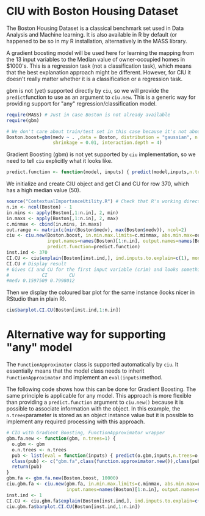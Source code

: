 # CIU with Boston Housing Dataset

The Boston Housing Dataset is a classical benchmark set used in Data Analysis and Machine learning. It is also available in R by default (or happened to be so in my R installation, alternatively in the MASS library. 

A gradient boosting model will be used here for learning the mapping from the 13 input variables to the Median value of owner-occupied homes in $1000's. This is a regression task (not a classification task), which means that the best explanation approach might be different. However, for CIU it doesn't really matter whether it is a classification or a regression task.

gbm is not (yet) supported directly by ``ciu``, so we will provide the ``predict``function to use as an argument to ``ciu.new``. This is a generic way for providing support for "any" regression/classification model. 

```r
require(MASS) # Just in case Boston is not already available
require(gbm)

# We don't care about train/test set in this case because it's not about evaluating training performance.
Boston.boost=gbm(medv ~ . ,data = Boston, distribution = "gaussian", n.trees=10000,
                 shrinkage = 0.01, interaction.depth = 4)
```
Gradient Boosting (gbm) is not yet supported by ``ciu`` implementation, so we need to tell ``ciu`` explicitly what it looks like. 

```r
predict.function <- function(model, inputs) { predict(model,inputs,n.trees=10000) }
```
We initialize and create CIU object and get CI and CU for row 370, which has a high median value (50).
```r
source("ContextualImportanceUtility.R") # Check that R's working directory is set correctly.
n.in <- ncol(Boston) - 1
in.mins <- apply(Boston[,1:n.in], 2, min)
in.maxs <- apply(Boston[,1:n.in], 2, max)
c.minmax <- cbind(in.mins, in.maxs)
out.range <- matrix(c(min(Boston$medv), max(Boston$medv)), ncol=2)
ciu <- ciu.new(Boston.boost, in.min.max.limits=c.minmax, abs.min.max=out.range, 
               input.names=names(Boston)[1:n.in], output.names=names(Boston)[n.in+1], 
               predict.function=predict.function)
inst.ind <- 370
CI.CU <- ciu$explain(Boston[inst.ind,], ind.inputs.to.explain=c(1), montecarlo.samples = 100)
CI.CU # Display result
# Gives CI and CU for the first input variable (crim) and looks something like this: 
#            CI        CU
#medv 0.1597509 0.7998012
```
Then we display the coloured bar plot for the same instance (looks nicer in RStudio than in plain R).

```r
ciu$barplot.CI.CU(Boston[inst.ind,1:n.in])

```
# Alternative way for supporting "any" model
The ``FunctionApproximator`` class is supported automatically by ``ciu``. It essentially means that the model class needs to inherit ``FunctionApproximator`` and implement an ``eval(inputs)``method. 

The following code shows how this can be done for Gradient Boosting. The same principle is applicable for any model. This approach is more flexible than providing a ``predict.function`` argument to ``ciu.new()`` because it is possible to associate information with the object. In this example, the ``n.trees``parameter is stored as an object instance value but it is possible to implement any required processing with this approach. 

```r
# CIU with Gradient Boosting, FunctionApproximator wrapper
gbm.fa.new <- function(gbm, n.trees=1) {
  o.gbm <- gbm
  o.n.trees <- n.trees
  pub <- list(eval = function(inputs) { predict(o.gbm,inputs,n.trees=o.n.trees) })
  class(pub) <- c("gbm.fa",class(function.approximator.new()),class(pub))
  return(pub)
}
gbm.fa <- gbm.fa.new(Boston.boost, 10000)
ciu.gbm.fa <- ciu.new(gbm.fa, in.min.max.limits=c.minmax, abs.min.max=out.range, 
                      input.names=names(Boston)[1:n.in], output.names=names(Boston)[n.in+1])
inst.ind <- 1
CI.CU <- ciu.gbm.fa$explain(Boston[inst.ind,], ind.inputs.to.explain=c(1), montecarlo.samples = 100)
ciu.gbm.fa$barplot.CI.CU(Boston[inst.ind,1:n.in])
```


